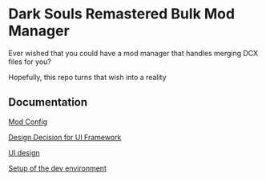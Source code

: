 # Dark Souls Remastered Bulk Mod Manager

Ever wished that you could have a mod manager that handles merging DCX files for you?

Hopefully, this repo turns that wish into a reality

## Documentation

[Mod Config](./docs/Mod_Config_File.md)

[Design Decision for UI Framework](./docs/UI_Framework_Decision.md)

[UI design](https://www.figma.com/file/8QlJk5NSLN4WFkhOBDXsns/Main-mod-screen?node-id=0%3A1)

[Setup of the dev environment](./docs/Dev_Setup.md)
